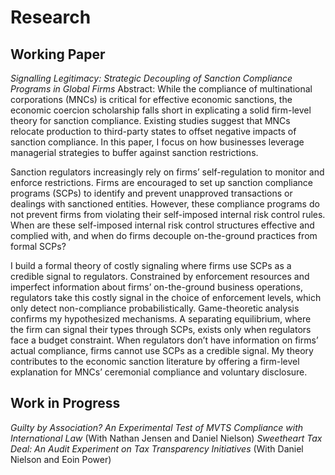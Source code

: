 # Research

## Working Paper
_Signalling Legitimacy: Strategic Decoupling of Sanction Compliance Programs in Global Firms_
Abstract: While the compliance of multinational corporations (MNCs) is critical for effective economic sanctions, the economic coercion scholarship falls short in explicating a solid firm-level theory for sanction compliance. Existing studies suggest that MNCs relocate production to third-party states to offset negative impacts of sanction compliance. In this paper, I focus on how businesses leverage managerial strategies to buffer against sanction restrictions. 

Sanction regulators increasingly rely on firms’ self-regulation to monitor and enforce restrictions. Firms are encouraged to set up sanction compliance programs (SCPs) to identify and prevent unapproved transactions or dealings with sanctioned entities. However, these compliance programs do not prevent firms from violating their self-imposed internal risk control rules. When are these self-imposed internal risk control structures effective and complied with, and when do firms decouple on-the-ground practices from formal SCPs?

I build a formal theory of costly signaling where firms use SCPs as a credible signal to regulators. Constrained by enforcement resources and imperfect information about firms’ on-the-ground business operations, regulators take this costly signal in the choice of enforcement levels, which only detect non-compliance probabilistically. Game-theoretic analysis confirms my hypothesized mechanisms. A separating equilibrium, where the firm can signal their types through SCPs, exists only when regulators face a budget constraint. When regulators don’t have information on firms’ actual compliance, firms cannot use SCPs as a credible signal. My theory contributes to the economic sanction literature by offering a firm-level explanation for MNCs’ ceremonial compliance and voluntary disclosure.

## Work in Progress
_Guilty by Association? An Experimental Test of MVTS Compliance with International Law_ (With Nathan Jensen and Daniel Nielson)
_Sweetheart Tax Deal: An Audit Experiment on Tax Transparency Initiatives_ (With Daniel Nielson and Eoin Power)
